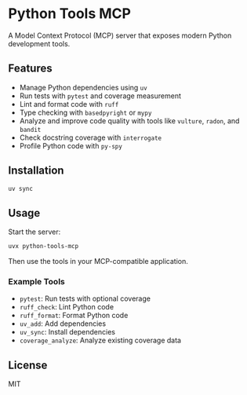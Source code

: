 # Python Tools MCP

A Model Context Protocol (MCP) server that exposes modern Python development tools.

## Features

- Manage Python dependencies using `uv`
- Run tests with `pytest` and coverage measurement
- Lint and format code with `ruff`
- Type checking with `basedpyright` or `mypy`
- Analyze and improve code quality with tools like `vulture`, `radon`, and `bandit`
- Check docstring coverage with `interrogate`
- Profile Python code with `py-spy`

## Installation

```bash
uv sync
```

## Usage

Start the server:

```bash
uvx python-tools-mcp
```

Then use the tools in your MCP-compatible application.

### Example Tools

- `pytest`: Run tests with optional coverage
- `ruff_check`: Lint Python code
- `ruff_format`: Format Python code
- `uv_add`: Add dependencies
- `uv_sync`: Install dependencies
- `coverage_analyze`: Analyze existing coverage data

## License

MIT
